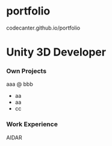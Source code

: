 # portfolio
codecanter.github.io/portfolio

# Unity 3D Developer

### Own Projects
aaa @ bbb
- aa
- aa
- cc

### Work Experience
AIDAR
